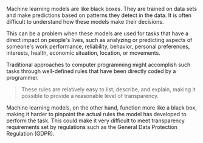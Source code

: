 Machine learning models are like black boxes. They are trained on data sets and make predictions based on patterns they detect in the data. It is often difficult to understand how these models make their decisions.

This can be a problem when these models are used for tasks that have a direct impact on people's lives, such as analyzing or predicting aspects of someone's work performance, reliability, behavior, personal preferences, interests, health, economic situation, location, or movements.

Traditional approaches to computer programming might accomplish such tasks through well-defined rules that have been directly coded by a programmer. 

> These rules are relatively easy to list, describe, and explain, making it possible to provide a reasonable level of transparency.

Machine learning models, on the other hand, function more like a black box, making it harder to pinpoint the actual rules the model has developed to perform the task. This could make it very difficult to meet transparency requirements set by regulations such as the General Data Protection Regulation (GDPR).